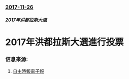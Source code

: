 ### [2017-11-26](/zh/news/2017/11/26/index.md)

##### 2017年洪都拉斯大選
# 2017年洪都拉斯大選進行投票 




### 信息来源:

1. [自由時報電子報](http://news.ltn.com.tw/news/world/breakingnews/2265225)
